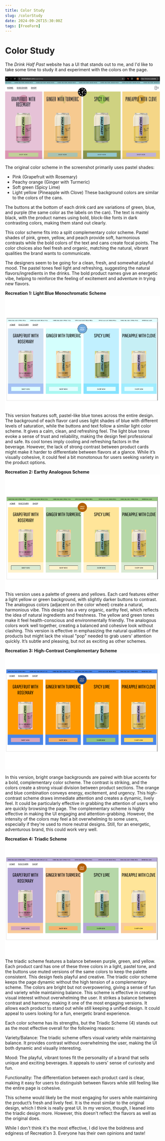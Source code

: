 ```yaml
---
title: Color Study
slug: /colorStudy
date: 2024-09-26T15:30:00Z
tags: [FreeForm]
---
```


# Color Study

The *Drink Half Past* website has a UI that stands out to me, and I'd like to take some time to study it and 
experiment with the colors on the page.

![Error getting image](/img/drinkHalfPast.png)

The original color scheme in the screenshot primarily uses pastel shades:
- Pink (Grapefruit with Rosemary)
- Peachy orange (Ginger with Turmeric)
- Soft green (Spicy Lime)
- Light yellow (Pineapple with Clove)
These background colors are similar to the colors of the cans. 

The buttons at the bottom of each drink card are variations of green, blue, and purple (the same color as the labels on the can). The text is mainly black, with the product names using bold, block-like fonts in dark contrasting colors, making them stand out clearly.

This color scheme fits into a split complementary color scheme. Pastel shades of pink, green, yellow, and peach provide soft, harmonious contrasts while the bold colors of the text and cans create focal points. The color choices also feel fresh and organic, matching the natural, vibrant qualities the brand wants to communicate.

The designers seem to be going for a clean, fresh, and somewhat playful mood. The pastel tones feel light and refreshing, suggesting the natural flavors/ingredients in the drinks. The bold product names give an energetic vibe, helping to reinforce the feeling of excitement and adventure in trying new flavors.

**Recreation 1: Light Blue Monochromatic Scheme**
![Error getting image](/img/halfPastUI1.png)
This version features soft, pastel-like blue tones across the entire design. The background of each flavor card uses light shades of blue with different levels of saturation, while the buttons and text follow a similar light color scheme.
It gives a calm, clean, and refreshing feel. The light blue tones evoke a sense of trust and reliability, making the design feel professional and safe. Its cool tones imply cooling and refreshing factors in the beverage. However, the lack of strong contrast between product cards might make it harder to differentiate between flavors at a glance. While it’s visually cohesive, it could feel a bit monotonous for users seeking variety in the product options.

**Recreation 2: Earthy Analogous Scheme**
![Error getting image](/img/halfPastUI2.png)
This version uses a palette of greens and yellows. Each card features either a light yellow or green background, with slightly darker buttons to contrast. The analogous colors (adjacent on the color wheel) create a natural, harmonious vibe. This design has a very organic, earthy feel, which reflects the idea of natural ingredients and freshness. The yellow and green tones make it feel health-conscious and environmentally friendly. The analogous colors work well together, creating a balanced and cohesive look without clashing. This version is effective in emphasizing the natural qualities of the products but might lack the visual "pop" needed to grab users' attention quickly. It’s subtle and pleasing, but not as exciting as other schemes.

**Recreation 3: High-Contrast Complementary Scheme**
![Error getting image](/img/halfPastUI3.png)

In this version, bright orange backgrounds are paired with blue accents for a bold, complementary color scheme. The contrast is striking, and the colors create a strong visual division between product sections. The orange and blue combination conveys energy, excitement, and urgency. This high-contrast scheme draws immediate attention and creates a dynamic, lively feel. It could be particularly effective in grabbing the attention of users who are quickly browsing the page. The complementary scheme is highly effective in making the UI engaging and attention-grabbing. However, the intensity of the colors may feel a bit overwhelming to some users, especially if they're used to more neutral designs. Still, for an energetic, adventurous brand, this could work very well.

**Recreation 4: Triadic Scheme**
![Error getting image](/img/halfPastUI4.png)
The triadic scheme features a balance between purple, green, and yellow. Each product card has one of these three colors in a light, pastel tone, and the buttons use muted versions of the same colors to keep the palette consistent. This design feels playful and creative. The triadic color scheme keeps the page dynamic without the high tension of a complementary scheme. The colors are bright but not overpowering, giving a sense of fun and variety while maintaining balance. This scheme is effective in creating visual interest without overwhelming the user. It strikes a balance between contrast and harmony, making it one of the most engaging versions. It allows each product to stand out while still keeping a unified design. It could appeal to users looking for a fun, energetic brand experience.

Each color scheme has its strengths, but the Triadic Scheme (4) stands out as the most effective overall for the following reasons: 

Variety/Balance: The triadic scheme offers visual variety while maintaining balance. It provides contrast without overwhelming the user, making the UI both dynamic and visually interesting.

Mood: The playful, vibrant tones fit the personality of a brand that sells unique and exciting beverages. It appeals to users' sense of curiosity and fun.

Functionality: The differentiation between each product card is clear, making it easy for users to distinguish between flavors while still feeling like the entire page is cohesive.

This scheme would likely be the most engaging for users while maintaining the product’s fresh and lively feel. It is the most similar to the original design, which I think is really great UI. In my version, though, I leaned into the triadic design more. However, this doesn't reflect the flavors as well as the original does. 

While I don't think it's the most effective, I did love the boldness and edginess of Recreation 3. Everyone has their own opinions and taste! 
